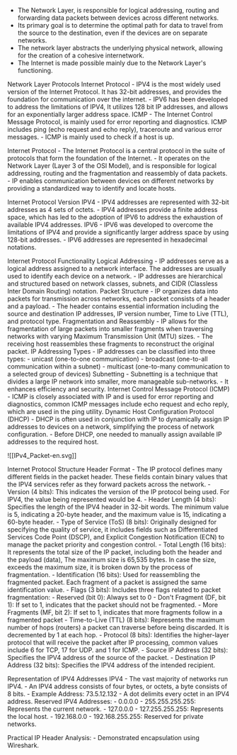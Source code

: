 - The Network Layer, is responsible for logical addressing, routing and forwarding data packets between devices across different networks.
- Its primary goal is to determine the optimal path for data to travel from the source to the destination, even if the devices are on separate networks.
- The network layer abstracts the underlying physical network, allowing for the creation of a cohesive internetwork.
- The Internet is made possible mainly due to the Network Layer's functioning.

Network Layer Protocols
	Internet Protocol
		- IPV4 is the most widely used version of the Internet Protocol. It has 32-bit addresses, and provides the foundation for communication over the internet.
		- IPV6 has been developed to address the limitations of IPV4, It utilizes 128 bit IP addresses, and allows for an exponentially larger address space.
	ICMP
		- The Internet Control Message Protocol, is mainly used for error reporting and diagnostics. ICMP includes ping (echo request and echo reply), traceroute and various error messages.
		- ICMP is mainly used to check if a host is up.

Internet Protocol
	- The Internet Protocol is a central protocol in the suite of protocols that form the foundation of the Internet.
	- It operates on the Network Layer (Layer 3 of the OSI Model), and is responsible for logical addressing, routing and the fragmentation and reassembly of data packets. 
	- IP enables communication between devices on different networks by providing a standardized way to identify and locate hosts.

Internet Protocol Version
	IPV4
		- IPV4 addresses are represented with 32-bit addresses as 4 sets of octets.
		- IPV4 addresses provide a finite address space, which has led to the adoption of IPV6 to address the exhaustion of available IPV4 addresses.
	IPV6
		- IPV6 was developed to overcome the limitations of IPV4 and provide a significantly larger address space by using 128-bit addresses.
		- IPV6 addresses are represented in hexadecimal notations.

Internet Protocol Functionality
	Logical Addressing
		- IP addresses serve as a logical address assigned to a network interface. The addresses are usually used to identify each device on a network.
		- IP addresses are hierarchical and structured based on network classes, subnets, and CIDR (Classless Inter Domain Routing) notation.
	Packet Structure
		- IP organizes data into packets for transmission across networks, each packet consists of a header and a payload.
		- The header contains essential information including the source and destination IP addresses, IP version number, Time to Live (TTL), and protocol type.
	Fragmentation and Reassembly
		- IP allows for the fragmentation of large packets into smaller fragments when traversing networks with varying Maximum Transmission Unit (MTU) sizes.
		- The receiving host reassembles these fragments to reconstruct the original packet.
	IP Addressing Types
		- IP addresses can be classified into three types:
			- unicast (one-to-one communication)
			- broadcast (one-to-all communication within a subnet)
			- multicast (one-to-many communication to a selected group of devices)
	Subnetting
		- Subnetting is a technique that divides a large IP network into smaller, more manageable sub-networks.
		- It enhances efficiency and security.
	Internet Control Message Protocol (ICMP)
		- ICMP is closely associated with IP and is used for error reporting and diagnostics, common ICMP messages include echo request and echo reply, which are used in the ping utility.
	Dynamic Host Configuration Protocol (DHCP)
		- DHCP is often used in conjunction with IP to dynamically assign IP addresses to devices on a network, simplifying the process of network configuration.
		- Before DHCP, one needed to manually assign available IP addresses to the required host.

![[IPv4_Packet-en.svg]]

Internet Protocol Structure
	Header Format
		- The IP protocol defines many different fields in the packet header. These fields contain binary values that the IPV4 services refer as they forward packets across the network.
			- Version (4 bits): This indicates the version of the IP protocol being used. For IPV4, the value being represented would be 4.
			- Header Length (4 bits): Specifies the length of the IPV4 header in 32-bit words. The minimum value is 5, indicating a 20-byte header, and the maximum value is 15, indicating a 60-byte header.
			- Type of Service (ToS) (8 bits):  Originally designed for specifying the quality of service, it includes fields such as Differentiated Services Code Point (DSCP), and Explicit Congestion Notification (ECN) to manage the packet priority and congestion control.
			- Total Length (16 bits): It represents the total size of the IP packet, including both the header and the payload (data), The maximum size is 65,535 bytes. In case the size, exceeds the maximum size, it is broken down by the process of fragmentation.
			- Identification (16 bits): Used for reassembling the fragmented packet. Each fragment of a packet is assigned the same identification value.
			- Flags (3 bits): Includes three flags related to packet fragmentation:
				- Reserved (bit 0): Always set to 0
				- Don't Fragment (DF, bit 1): If set to 1, indicates that the packet should not be fragmented.
				- More Fragments (MF, bit 2): If set to 1, indicates that more fragments follow in a fragmented packet
			- Time-to-Live (TTL) (8 bits): Represents the maximum number of hops (routers) a packet can traverse before being discarded. It is decremented by 1 at each hop.
			- Protocol (8 bits): Identifies the higher-layer protocol that will receive the packet after IP processing, common values include 6 for TCP, 17 for UDP. and 1 for ICMP.
			- Source IP Address (32 bits): Specifies the IPV4 address of the source of the packet.
			- Destination IP Address (32 bits): Specifies the IPV4 address of the intended recipient.

Representation of IPV4 Addresses
	IPV4
		- The vast majority of networks run IPV4.
		- An IPV4 address consists of four bytes, or octets, a byte consists of 8 bits.
		- Example Address: 73.5.12.132
		- A dot delimits every octet in an IPV4 address.
	Reserved IPV4 Addresses:
		- 0.0.0.0 - 255.255.255.255: Represents the current network.
		- 127.0.0.0 - 127.255.255.255: Represents the local host.
		- 192.168.0.0 - 192.168.255.255: Reserved for private networks.

Practical IP Header Analysis:
	- Demonstrated encapsulation using Wireshark.